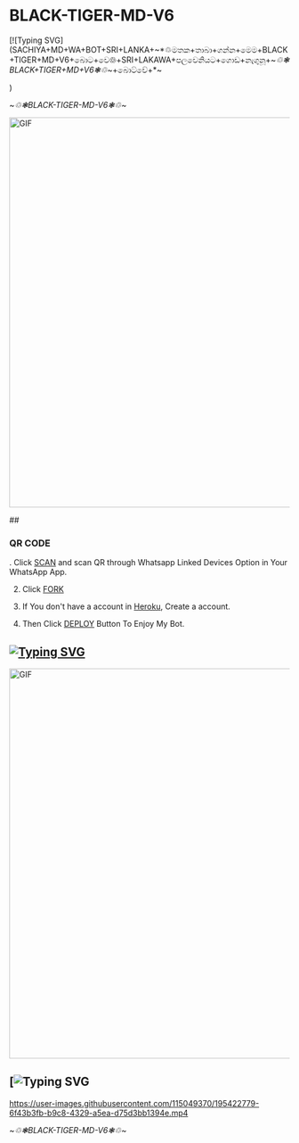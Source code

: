 # BLACK-TIGER-MD-V6


[![Typing SVG](SACHIYA+MD+WA+BOT+SRI+LANKA+~*♲මතක+තාබා+ගන්න+මෙම+BLACK+TIGER+MD+V6+බොට+වෙ♲+SRI+LAKAWA+පලවෙනියට+ගොඩ+නැගුනූ+~*♲❃BLACK+TIGER+MD+V6❃♲*~+බොට්වේ+*~

)


~*♲❃BLACK-TIGER-MD-V6❃♲*~


<img src="https://i.imgur.com/XHhlqtK.jpeg" alt="GIF" width="700"/>

</p>
##

### QR CODE

. Click [SCAN](https://replit.com/@Slsachiya99/BLACK-TIGER-MD-V1-3?v=1) and scan QR through Whatsapp Linked Devices Option in Your WhatsApp App.


2. Click [FORK](https://github.com/Slsachiya99/BLACK-TIGER-MD-V6/fork)

3. If You don't have a account in [Heroku](https://signup.heroku.com/), Create a account.

4. Then Click [DEPLOY](https://heroku.com/deploy) Button To Enjoy My Bot.


## [![Typing SVG](https://readme-typing-svg.herokuapp.com?font=Rockstar-ExtraBold&color=F33A6A&lines=WELCOME+TO+BLACK+TIGER+MD+WA+BOT.;CREATED+BY+SACHIYA+TM;BEST+MULTIDEVICE+WA+BOT;THANKS+FOR+VISITING+MY+GIT)](https://git.io/typing-svg)



<img src="https://i.imgur.com/XHhlqtK.jpeg" alt="GIF" width="700"/>


## [![Typing SVG](https://readme-typing-svg.herokuapp.com?font=Rockstar-ExtraBold&color=F33A6A&lines=ආයුබොවන්+TO+BLACK+TIGER+MD+WA+BOT.;CREATED+BY+SACHIYA+TM;BEST+MULTIDEVICE+WA+BOT;THANKS+FOR+VISITING+MY+GIT+ඉතින්+කොහොමද😁+මොකද+කරන්නෙ)


https://user-images.githubusercontent.com/115049370/195422779-6f43b3fb-b9c8-4329-a5ea-d75d3bb1394e.mp4



~*♲❃BLACK-TIGER-MD-V6❃♲*~


